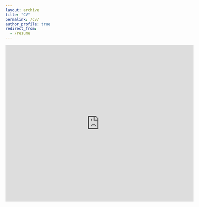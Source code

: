 ```yaml
---
layout: archive
title: "CV"
permalink: /cv/
author_profile: true
redirect_from:
  - /resume
---
```

<embed src="https://username.github.io/files/Becky_s_CV (1).pdf" type="application/pdf" width="600px" height="500px" />
